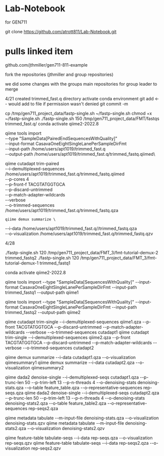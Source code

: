 # Lab-Notebook
for GEN711

git clone https://github.com/atrott811/Lab-Notebook.git
# pulls linked item

github.com/jthmiller/gen711-811-example

fork the repositories (jthmiller and group repositories)

we did some changes with the groups main repositories for group leader to merge

4/21
created trimmed_fast.q directory
activate conda environment
git add <-- would add to file if permission wasn't denied
git commit -m

cp /tmp/gen711_project_data/fastp-single.sh ~/fastp-single.sh
chmod +x ~/fastp-single.sh
./fastp-single.sh 150 /tmp/gen711_project_data/FMT/fastqs  trimmed_fast.q/
conda activate qiime2-2022.8

qiime tools import \
   --type "SampleData[PairedEndSequencesWithQuality]"  \
   --input-format CasavaOneEightSingleLanePerSampleDirFmt \
   --input-path /home/users/apt1019/trimmed_fast.q \
   --output-path /home/users/apt1019/trimmed_fast.q/trimmed_fastq.qiimed\

   qiime cutadapt trim-paired \
    --i-demultiplexed-sequences /home/users/apt1019/trimmed_fast.q/trimmed_fastq.qiimed \
    --p-cores 4 \
    --p-front-f TACGTATGGTGCA \
    --p-discard-untrimmed \
    --p-match-adapter-wildcards \
    --verbose \
    --o-trimmed-sequences /home/users/apt1019/trimmed_fast.q/trimmed_fastq.qza

    qiime demux summarize \
--i-data /home/users/apt1019/trimmed_fast.q//trimmed_fastq.qza \
--o-visualization  /home/users/apt1019/trimmed_fast.q/trimmed_fastq.qzv 

4/28

./fastp-single.sh 120 /tmp/gen711_project_data/FMT_3/fmt-tutorial-demux-2 trimmed_fastq2
./fastp-single.sh 120 /tmp/gen711_project_data/FMT_3/fmt-tutorial-demux-1 trimmed_fastq1

conda activate qiime2-2022.8

qiime tools import --type "SampleData[SequencesWithQuality]" --input-format CasavaOneEightSingleLanePerSampleDirFmt --input-path trimmed_fastq1 --output-path qiime1

qiime tools import --type "SampleData[SequencesWithQuality]" --input-format CasavaOneEightSingleLanePerSampleDirFmt --input-path trimmed_fastq2 --output-path qiime2

qiime cutadapt trim-single --i-demultiplexed-sequences qiime1.qza --p-front TACGTATGGTGCA --p-discard-untrimmed --p-match-adapter-wildcards --verbose --o-trimmed-sequences cutadapt1
qiime cutadapt trim-single --i-demultiplexed-sequences qiime2.qza --p-front TACGTATGGTGCA --p-discard-untrimmed --p-match-adapter-wildcards --verbose --o-trimmed-sequences cutadapt2

qiime demux summarize --i-data cutadapt1.qza --o-visualization qiimesummary1
qiime demux summarize --i-data cutadapt2.qza --o-visualization qiimesummary2


qiime dada2 denoise-single --i-demultiplexed-seqs cutadapt1.qza --p-trunc-len 50 --p-trim-left 13 --p-n-threads 4 --o-denoising-stats denoising-stats.qza --o-table feature_table.qza --o-representative-sequences rep-seqs.qza
qiime dada2 denoise-single --i-demultiplexed-seqs cutadapt2.qza --p-trunc-len 50 --p-trim-left 13 --p-n-threads 4 --o-denoising-stats denoising-stats2.qza --o-table feature_table2.qza --o-representative-sequences rep-seqs2.qza

qiime metadata tabulate --m-input-file denoising-stats.qza --o-visualization denoising-stats.qzv
qiime metadata tabulate --m-input-file denoising-stats2.qza --o-visualization denoising-stats2.qzv

qiime feature-table tabulate-seqs --i-data rep-seqs.qza --o-visualization rep-seqs.qzv
qiime feature-table tabulate-seqs --i-data rep-seqs2.qza --o-visualization rep-seqs2.qzv
